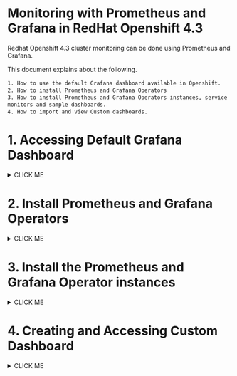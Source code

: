 # Monitoring with Prometheus and Grafana in RedHat Openshift 4.3

Redhat Openshift 4.3 cluster monitoring can be done using Prometheus and Grafana.

This document explains about the following.

```
1. How to use the default Grafana dashboard available in Openshift.
2. How to install Prometheus and Grafana Operators
3. How to install Prometheus and Grafana Operators instances, service monitors and sample dashboards.
4. How to import and view Custom dashboards. 
```


# 1. Accessing Default Grafana Dashboard

<details><summary>CLICK ME</summary>

By default Prometheus and Grafana operators are pre-installed in Openshift and populated with default dashboards. They are installed in openshift-monitoring namespace.

They are readonly and can’t be modified.

The  dashboards can be accessed as below.

#### 1. Open Grafana Dashboard

Choose the `Monitoring > Dashboards` menu.

<img src="images/01-System-Grafana-1.png" width="256" title="Issue" bordercolor=green>

#### 2. Open Home Dashboard page

Choose the `Manage` menu.

<img src="images/01-System-Grafana-2-manage.png" width="656" title="Issue" bordercolor=green>

#### 3. Choose the Dashboard

Choose any one of the available dashboards.

<img src="images/01-System-Grafana-3-list.png" width="656" title="Issue" bordercolor=green>

#### 4. Graphs

See the different graphs available.

<img src="images/01-System-Grafana-4-Graph1.png" width="656" title="Issue" bordercolor=green>

<img src="images/01-System-Grafana-5-Graph2.png" width="656" title="Issue" bordercolor=green>

<img src="images/01-System-Grafana-6-Graph3.png" width="656" title="Issue" bordercolor=green>

</details>


# 2. Install Prometheus and Grafana Operators

<details><summary>CLICK ME</summary>

As the default dashboards can't be modified, to make custom dashboards, it is required to install Prometheus and Grafana Operators in another namespace. 

The steps are as given below

## Install Prometheus Operators

1. Run the below command to create a namespace

```
oc new-project dev-gan-ns
```

2. Click on the menu `Operators > Operator Hub` menu.

3. Enter `Prom` in the text box.

4. Click on `Prometheus Operator` 

<img src="images/02-install-prometheus-operator-1.png" width="656" title="Issue" bordercolor=green>

5. Click on `Install` 

<img src="images/02-install-prometheus-operator-2.png" width="656" title="Issue" bordercolor=green>

6. Make sure that the namespace is correct and click on  `Subscribe` 

<img src="images/02-install-prometheus-operator-3.png" width="656" title="Issue" bordercolor=green>

7. Operator installed successfully.

<img src="images/02-install-prometheus-operator-4.png" width="656" title="Issue" bordercolor=green>


## Install Grafana Operators

1. Click on the menu `Operators > Operator Hub` menu.

2. Enter `Gra` in the text box.

3. Click on `Grafana Operator` 

<img src="images/03-install-grafana-operator-1.png" width="656" title="Issue" bordercolor=green>

4. Click on `Install` 

<img src="images/03-install-grafana-operator-2.png" width="656" title="Issue" bordercolor=green>

5. Make sure that the namespace is correct and click on  `Subscribe` 

<img src="images/03-install-grafana-operator-3.png" width="656" title="Issue" bordercolor=green>

6. Operator installed successfully.

<img src="images/03-install-grafana-operator-4.png" width="656" title="Issue" bordercolor=green>
</details>


# 3. Install the Prometheus and Grafana Operator instances

<details><summary>CLICK ME</summary>

After installing Prometheus and Grafana Operator it is required to install Operator instances as given below.

1. Download this repo from GIT

2. Goto the folder `prometheus-grafana-openshift-430/scripts/install` in command line.

3. Run the below command.

```
sh 01-install.sh
```

The scripts will install and create the below things

```
    1. Sample applications

    2. Prometheus Instance
    3. Prometheus Service Monitor
    4. Prometheus Route

    5. Grafana Operator instances
    6. Grafana Datasource
    7. Grafana Sample Dashboard
    8. Grafana Route
```

4. Verify the routes are created for Prometheus and Grafana dashboards.

<img src="images/04-operator-routes.png" width="656" title="Issue" bordercolor=green>



</details>


# 4. Creating and Accessing Custom Dashboard

<details><summary>CLICK ME</summary>

Using the created Prometheus and Grafana operator instances, new dashboards can be created and accessed.

## 1. Accessing Prometheus Dashboard

Prometheus will comes with a very simple dashboard.

1. Goto the Route screen in the web console .

<img src="images/04-operator-routes.png" width="656" title="Issue" bordercolor=green>

2. Click on the Prometheus route link. 

It will take you to Prometheus web console.

3. Choose the any of the query param that you are interested and click on `execute`.

<img src="images/06-Custom-Prometheus-1.png" width="656" title="Issue" bordercolor=green>

4. You can see the output like this.

<img src="images/06-Custom-Prometheus-2.png" width="656" title="Issue" bordercolor=green>

5. Prometheus Targets.

The targets in which prometheus is scraping the data can be seen here. 

<img src="images/08-Prometheus-Targets-1.png" width="656" title="Issue" bordercolor=green>
<img src="images/08-Prometheus-Targets-2.png" width="656" title="Issue" bordercolor=green>


## 2. Accessing Grafana Dashboard

1. Goto the `Routes` screen in the web console .

<img src="images/04-operator-routes.png" width="656" title="Issue" bordercolor=green>

2. Click on the Grafana route link. 

It takes to Grafana web console.

### Sample Dashboard

1. Choose the `manage` menu.

<img src="images/05-Custom-Grafana-1-home.png" width="656" title="Issue" bordercolor=green>

2. It will show the dashboard home page.

The installed `Sample Dashboard` should be displayed there.

<img src="images/05-Custom-Grafana-2-home.png" width="656" title="Issue" bordercolor=green>

3. Click on the `Sample Dashboard` to see the sample dashboard that was created as part of the installation.

<img src="images/05-Custom-Grafana-3-home.png" width="656" title="Issue" bordercolor=green>

### Datasource

1. Choose the `Configuration > Datasource` menu to open the Datasource home page.

It will show the dashboard configuration page.

<img src="images/05-Custom-Grafana-3-datasource.png" width="256" title="Issue" bordercolor=green>

2. It will show the dashboard configuration page. Click the datasource.

<img src="images/05-Custom-Grafana-4-datasource.png" width="656" title="Issue" bordercolor=green>

3. It shows the datasurce details page.

You can modify datasource parameters for prometheus.

You can click on `Save & Test`, to check whether this grafana is able to connect to Prometheus (a datasource).

<img src="images/05-Custom-Grafana-5-datasource-test.png" width="656" title="Issue" bordercolor=green>

## 3. Importing pre-created Grafana Dashboard

The pre-created Grafana dashboard can be imported to the grafana to install ready made dashboard.

Some of the pre-created dashboards are available in the below links.

```
Spring Boot 2.1 Statistics
https://grafana.com/grafana/dashboards/10280

K8s Cluster Summary
https://grafana.com/grafana/dashboards/8685

Openshift/K8 Cluster Overview
https://grafana.com/grafana/dashboards/3870

K8 Cluster Detail Dashboard
https://grafana.com/grafana/dashboards/10856
```

1. Click on `Create > Import` menu

<img src="images/07-Grafana-Import-1.png" width="256" title="Issue" bordercolor=green>

2. Enter the pre-created dashboard id `10280` in the text box.

```
Spring Boot 2.1 Statistics
https://grafana.com/grafana/dashboards/10280
```

<img src="images/07-Grafana-Import-2.png" width="656" title="Issue" bordercolor=green>

3. Choose the datasource of the dashboard as Prometheus in the list box. Then click on the import.

<img src="images/07-Grafana-Import-3.png" width="656" title="Issue" bordercolor=green>

4. The imported dashboard would be like this.

<img src="images/07-Grafana-Import-4-graph.png" width="656" title="Issue" bordercolor=green>

<img src="images/07-Grafana-Import-5-graph.png" width="656" title="Issue" bordercolor=green>

</details>

